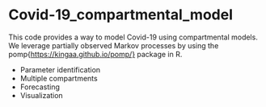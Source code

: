 # Covid-19_compartmental_model

This code provides a way to model Covid-19 using compartmental models. We leverage partially observed Markov processes by using the pomp{https://kingaa.github.io/pomp/} package in R. 

- Parameter identification
- Multiple compartments
- Forecasting
- Visualization
